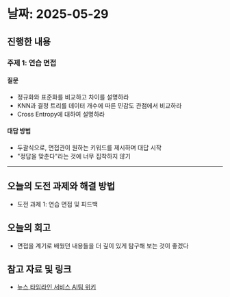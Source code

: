 # 날짜: 2025-05-29

## 진행한 내용
### 주제 1: 연습 면접
#### 질문
- 정규화와 표준화를 비교하고 차이를 설명하라
- KNN과 결정 트리를 데이터 개수에 따른 민감도 관점에서 비교하라
- Cross Entropy에 대하여 설명하라

#### 대답 방법
- 두괄식으로, 면접관이 원하는 키워드를 제시하며 대답 시작
- "정답을 맞춘다"라는 것에 너무 집착하지 않기
---

## 오늘의 도전 과제와 해결 방법
- 도전 과제 1: 연습 면접 및 피드백

## 오늘의 회고
- 면접을 계기로 배웠던 내용들을 더 깊이 있게 탐구해 보는 것이 좋겠다
  
## 참고 자료 및 링크
- [뉴스 타임라인 서비스 AI팀 위키](https://github.com/100-hours-a-week/18-team-timeline-wiki/wiki/AI-Wiki)
